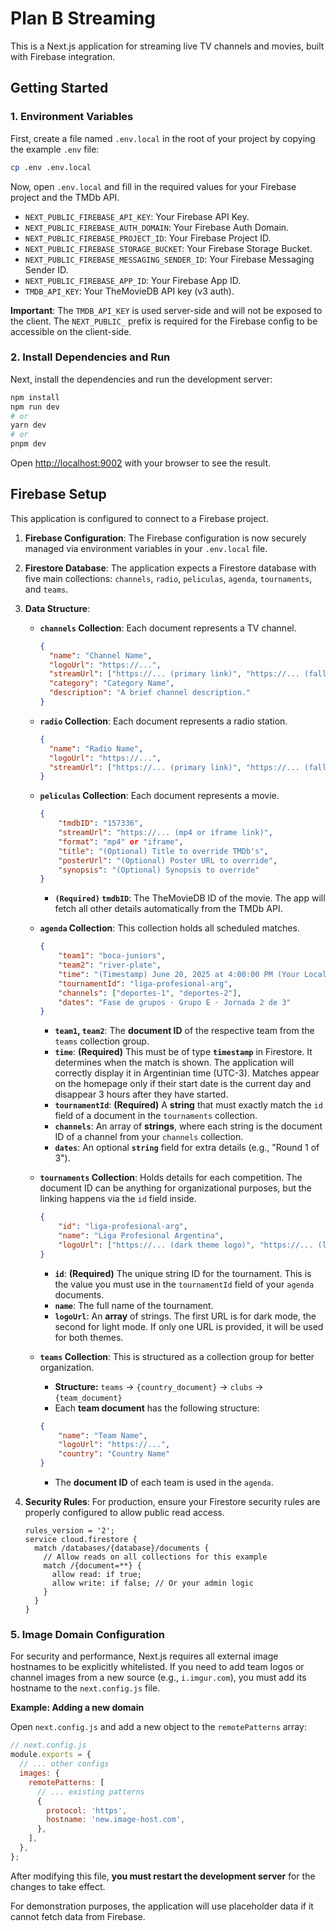 # Plan B Streaming

This is a Next.js application for streaming live TV channels and movies, built with Firebase integration.

## Getting Started

### 1. Environment Variables

First, create a file named `.env.local` in the root of your project by copying the example `.env` file:

```bash
cp .env .env.local
```

Now, open `.env.local` and fill in the required values for your Firebase project and the TMDb API.

-   `NEXT_PUBLIC_FIREBASE_API_KEY`: Your Firebase API Key.
-   `NEXT_PUBLIC_FIREBASE_AUTH_DOMAIN`: Your Firebase Auth Domain.
-   `NEXT_PUBLIC_FIREBASE_PROJECT_ID`: Your Firebase Project ID.
-   `NEXT_PUBLIC_FIREBASE_STORAGE_BUCKET`: Your Firebase Storage Bucket.
-   `NEXT_PUBLIC_FIREBASE_MESSAGING_SENDER_ID`: Your Firebase Messaging Sender ID.
-   `NEXT_PUBLIC_FIREBASE_APP_ID`: Your Firebase App ID.
-   `TMDB_API_KEY`: Your TheMovieDB API key (v3 auth).

**Important**: The `TMDB_API_KEY` is used server-side and will not be exposed to the client. The `NEXT_PUBLIC_` prefix is required for the Firebase config to be accessible on the client-side.

### 2. Install Dependencies and Run

Next, install the dependencies and run the development server:

```bash
npm install
npm run dev
# or
yarn dev
# or
pnpm dev
```

Open [http://localhost:9002](http://localhost:9002) with your browser to see the result.

## Firebase Setup

This application is configured to connect to a Firebase project.

1.  **Firebase Configuration**: The Firebase configuration is now securely managed via environment variables in your `.env.local` file.

2.  **Firestore Database**: The application expects a Firestore database with five main collections: `channels`, `radio`, `peliculas`, `agenda`, `tournaments`, and `teams`.

3.  **Data Structure**:
    -   **`channels` Collection**: Each document represents a TV channel.
        ```json
        {
          "name": "Channel Name",
          "logoUrl": "https://...",
          "streamUrl": ["https://... (primary link)", "https://... (fallback link)"],
          "category": "Category Name",
          "description": "A brief channel description."
        }
        ```
    -   **`radio` Collection**: Each document represents a radio station.
        ```json
        {
          "name": "Radio Name",
          "logoUrl": "https://...",
          "streamUrl": ["https://... (primary link)", "https://... (fallback link)"]
        }
        ```

    -   **`peliculas` Collection**: Each document represents a movie.
        ```json
        {
            "tmdbID": "157336",
            "streamUrl": "https://... (mp4 or iframe link)",
            "format": "mp4" or "iframe",
            "title": "(Optional) Title to override TMDb's",
            "posterUrl": "(Optional) Poster URL to override",
            "synopsis": "(Optional) Synopsis to override"
        }
        ```
        -   **`(Required)` `tmdbID`**: The TheMovieDB ID of the movie. The app will fetch all other details automatically from the TMDb API.
        
    -   **`agenda` Collection**: This collection holds all scheduled matches.
        ```json
        {
            "team1": "boca-juniors",
            "team2": "river-plate",
            "time": "(Timestamp) June 20, 2025 at 4:00:00 PM (Your Local Time)",
            "tournamentId": "liga-profesional-arg",
            "channels": ["deportes-1", "deportes-2"],
            "dates": "Fase de grupos · Grupo E · Jornada 2 de 3"
        }
        ```
        -   **`team1`, `team2`**: The **document ID** of the respective team from the `teams` collection group.
        -   **`time`**: **(Required)** This must be of type **`timestamp`** in Firestore. It determines when the match is shown. The application will correctly display it in Argentinian time (UTC-3). Matches appear on the homepage only if their start date is the current day and disappear 3 hours after they have started.
        -   **`tournamentId`**: **(Required)** A **string** that must exactly match the `id` field of a document in the `tournaments` collection.
        -   **`channels`**: An array of **strings**, where each string is the document ID of a channel from your `channels` collection.
        -   **`dates`**: An optional **`string`** field for extra details (e.g., "Round 1 of 3").

    -   **`tournaments` Collection**: Holds details for each competition. The document ID can be anything for organizational purposes, but the linking happens via the `id` field inside.
        ```json
        {
            "id": "liga-profesional-arg",
            "name": "Liga Profesional Argentina",
            "logoUrl": ["https://... (dark theme logo)", "https://... (light theme logo)"]
        }
        ```
        -   **`id`**: **(Required)** The unique string ID for the tournament. This is the value you must use in the `tournamentId` field of your `agenda` documents.
        -   **`name`**: The full name of the tournament.
        -   **`logoUrl`**: An **array** of strings. The first URL is for dark mode, the second for light mode. If only one URL is provided, it will be used for both themes.

    -   **`teams` Collection**: This is structured as a collection group for better organization.
        -   **Structure:** `teams` -> `{country_document}` -> `clubs` -> `{team_document}`
        -   Each **team document** has the following structure:
        ```json
        {
            "name": "Team Name",
            "logoUrl": "https://...",
            "country": "Country Name"
        }
        ```
        -   The **document ID** of each team is used in the `agenda`.

4.  **Security Rules**: For production, ensure your Firestore security rules are properly configured to allow public read access.
    ```
    rules_version = '2';
    service cloud.firestore {
      match /databases/{database}/documents {
        // Allow reads on all collections for this example
        match /{document=**} {
          allow read: if true;
          allow write: if false; // Or your admin logic
        }
      }
    }
    ```

### 5. Image Domain Configuration

For security and performance, Next.js requires all external image hostnames to be explicitly whitelisted. If you need to add team logos or channel images from a new source (e.g., `i.imgur.com`), you must add its hostname to the `next.config.js` file.

**Example: Adding a new domain**

Open `next.config.js` and add a new object to the `remotePatterns` array:

```javascript
// next.config.js
module.exports = {
  // ... other configs
  images: {
    remotePatterns: [
      // ... existing patterns
      {
        protocol: 'https',
        hostname: 'new.image-host.com',
      },
    ],
  },
};
```

After modifying this file, **you must restart the development server** for the changes to take effect.

For demonstration purposes, the application will use placeholder data if it cannot fetch data from Firebase.
